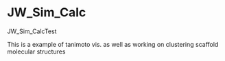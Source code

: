 # JW_Sim_Calc
 JW_Sim_CalcTest


This is a example of tanimoto vis. as well as working on clustering scaffold molecular structures
